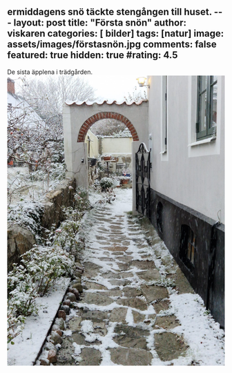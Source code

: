ermiddagens snö täckte stengången till huset. ---
layout: post
title:  "Första snön"
author: viskaren
categories: [ bilder]
tags: [natur]
image: assets/images/förstasnön.jpg
comments: false
featured: true
hidden: true
#rating: 4.5
---
De sista äpplena i trädgården.
![](/assets/images/snöpåuppfarten.jpg)

